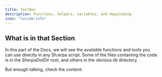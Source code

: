 ```yaml
---
title: ToolBox
description: Functions, helpers, variables, and HapyCoding
icon: "lucide:info"
---
```


## What is in that Section

In this part of the Docs, we will see the available functions and tools you can use directly in any Sh:erpa script. Some of the files containing the code is in the _SherpaDotDir_ root, and others in the obvious _lib_ directory.

But enough talking, check the content:
